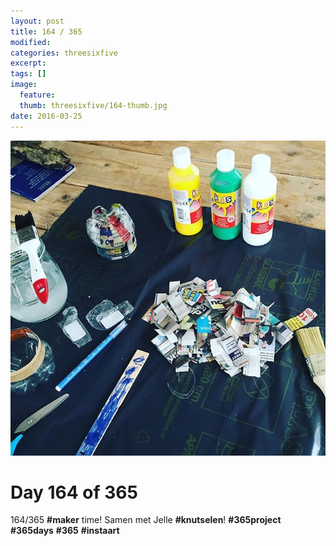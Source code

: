 ```yaml
---
layout: post
title: 164 / 365
modified:
categories: threesixfive
excerpt:
tags: []
image:
  feature: 
  thumb: threesixfive/164-thumb.jpg
date: 2016-03-25
---
```


![164](/images/threesixfive/164.jpg)

# Day 164 of 365

164/365 **\#maker** time! Samen met Jelle **\#knutselen**! **\#365project** **\#365days** **\#365** **\#instaart**
